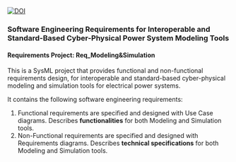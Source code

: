 [![DOI](https://zenodo.org/badge/231466514.svg)](https://zenodo.org/badge/latestdoi/231466514)

### Software Engineering Requirements for Interoperable and Standard-Based Cyber-Physical Power System Modeling Tools


#### Requirements Project: Req_Modeling&Simulation
This is a SysML project that provides functional and non-functional requirements design, for interoperable and standard-based cyber-physical modeling and simulation tools for electrical power systems.

It contains the following software engineering requirements:

1. Functional requirements are specified and designed with Use Case diagrams. Describes **functionalities** for both Modeling and Simulation tools.
2. Non-Functional requirements are specified and designed with Requirements diagrams. Describes **technical specifications** for both Modeling and Simulation tools.
